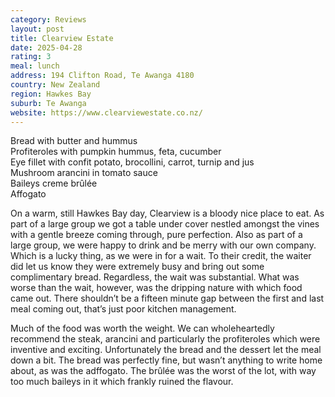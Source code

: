 ```yaml
---
category: Reviews
layout: post
title: Clearview Estate
date: 2025-04-28
rating: 3
meal: lunch
address: 194 Clifton Road, Te Awanga 4180
country: New Zealand
region: Hawkes Bay
suburb: Te Awanga
website: https://www.clearviewestate.co.nz/
---
```

Bread with butter and hummus  
Profiteroles with pumpkin hummus, feta, cucumber  
Eye fillet with confit potato, brocollini, carrot, turnip and jus  
Mushroom arancini in tomato sauce  
Baileys creme brûlée  
Affogato  

On a warm, still Hawkes Bay day, Clearview is a bloody nice place to eat. As part of a large group we got a table under cover nestled amongst the vines with a gentle breeze coming through, pure perfection. Also as part of a large group, we were happy to drink and be merry with our own company. Which is a lucky thing, as we were in for a wait. To their credit, the waiter did let us know they were extremely busy and bring out some complimentary bread. Regardless, the wait was substantial. What was worse than the wait, however, was the dripping nature with which food came out. There shouldn’t be a fifteen minute gap between the first and last meal coming out, that’s just poor kitchen management. 

Much of the food was worth the weight. We can wholeheartedly recommend the steak, arancini and particularly the profiteroles which were inventive and exciting. Unfortunately the bread and the dessert let the meal down a bit. The bread was perfectly fine, but wasn’t anything to write home about, as was the adffogato. The brûlée was the worst of the lot, with way too much baileys in it which frankly ruined the flavour. 
